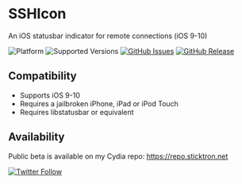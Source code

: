 # SSHIcon
An iOS statusbar indicator for remote connections (iOS 9-10)

![Platform](https://img.shields.io/badge/platform-iOS-lightgrey.svg)
![Supported Versions](https://img.shields.io/badge/supports-iOS_9--10-lightgrey.svg)
[![GitHub Issues](https://img.shields.io/github/issues/sticktron/sshicon.svg)](https://github.com/sticktron/sshicon/issues)
[![GitHub Release](https://img.shields.io/github/release/sticktron/sshicon.svg)](https://github.com/sticktron/sshicon/releases)

## Compatibility

- Supports iOS 9-10
- Requires a jailbroken iPhone, iPad or iPod Touch
- Requires libstatusbar or equivalent

## Availability
Public beta is available on my Cydia repo: https://repo.sticktron.net

[![Twitter Follow](https://img.shields.io/twitter/follow/sticktron.svg?style=social&label=Follow)](http://twitter.com/sticktron)
